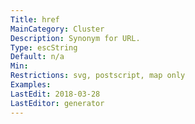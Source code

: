 ```yaml
---
Title: href
MainCategory: Cluster
Description: Synonym for URL.
Type: escString
Default: n/a
Min: 
Restrictions: svg, postscript, map only
Examples: 
LastEdit: 2018-03-28
LastEditor: generator
---
```



